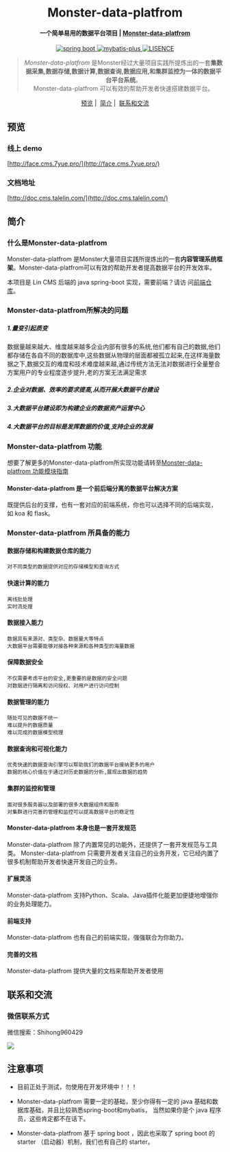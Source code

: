 <h1 align="center">
  Monster-data-platfrom
</h1>

<h4 align="center">一个简单易用的数据平台项目 | <a href="http://doc.cms.talelin.com/" target="_blank">Monster-data-platfrom</a></h4>

<p align="center">

  <a href="https://spring.io/" rel="nofollow">
  <img src="https://img.shields.io/badge/spring%20boot-2.2.2.RELEASE-green" alt="spring boot" data-canonical-src="https://img.shields.io/badge/spring%20boot-2.2.2.RELEASE-green" style="max-width:100%;">
  </a>
  
  <a href="https://pypi.org/project/Lin-CMS/" rel="nofollow">
  <img src="https://img.shields.io/badge/mybatis--plus-3.3.0-yellow" alt="mybatis-plus" data-canonical-src="https://img.shields.io/badge/mybatis--plus-3.3.0-yellow" style="max-width:100%;">
  </a>
  
  <a href="https://mybatis.plus/" rel="nofollow">
  <img src="https://img.shields.io/badge/license-MIT-lightgrey.svg" alt="LISENCE" data-canonical-src="https://img.shields.io/badge/license-MIT-lightgrey.svg" style="max-width:100%;">
  </a>
  
</p>

<blockquote align="center">
  <em>Monster-data-platfrom</em> 是Monster经过大量项目实践所提炼出的一套<strong>集数据采集,数据存储,数据计算,数据查询,数据应用,和集群监控为一体的数据平台平台系统</strong>。<br>
 Monster-data-platfrom 可以有效的帮助开发者快速搭建数据平台。
</blockquote>

<p align="center">
  <a href="##预览">预览</a>&nbsp;|&nbsp;
  <a href="##简介">简介</a>&nbsp;|&nbsp;
  <a href="##联系和交流">联系和交流</a>
</p>

## 预览

### 线上 demo

[http://face.cms.7yue.pro/](http://face.cms.7yue.pro/)

### 文档地址

[http://doc.cms.talelin.com/](http://doc.cms.talelin.com/)

## 简介

### 什么是Monster-data-platfrom

Monster-data-platfrom 是Monster大量项目实践所提炼出的一套**内容管理系统框
架**。Monster-data-platfrom可以有效的帮助开发者提高数据平台的开发效率。

本项目是 Lin CMS 后端的 java spring-boot 实现，需要前端？请访
问[前端仓库](https://github.com/TaleLin/lin-cms-vue)。

### Monster-data-platfrom所解决的问题
##### 1.量变引起质变
数据量越来越大、维度越来越多企业内部有很多的系统,他们都有自己的数据,他们都存储在各自不同的数据库中,这些数据从物理的层面都被孤立起来,在这样海量数据之下,数据交互的难度和技术难度越来越,通过传统方法无法对数据进行全量整合方案用户的专业程度逐步提升,老的方案无法满足需求
##### 2.企业对数据、效率的要求提高,从而开展大数据平台建设
##### 3.大数据平台建设即为构建企业的数据资产运营中心
##### 4.大数据平台的目标是发挥数据的价值,支持企业的发展

### Monster-data-platfrom 功能

想要了解更多的Monster-data-platfrom所实现功能请转至[Monster-data-platfrom 功能模块指南](https://github.com/shihong90/master-data-platfrom/blob/main/%E5%8A%9F%E8%83%BD%E6%A8%A1%E5%9D%97%E6%8C%87%E5%8D%97.md)

#### Monster-data-platfrom 是一个前后端分离的数据平台解决方案

既提供后台的支撑，也有一套对应的前端系统，你也可以选择不同的后端实现，
如 koa 和 flask。
### Monster-data-platfrom 所具备的能力
#### 数据存储和构建数据仓库的能力
	对不同类型的数据提供对应的存储模型和查询方式
#### 快速计算的能力
	离线批处理
	实时流处理
#### 数据接入能力
	数据具有来源对、类型杂、数据量大等特点
	大数据平台需要能够对接各种来源和各种类型的海量数据
#### 保障数据安全
	不仅需要考虑平台的安全,更重要的是数据的安全问题
	对数据进行隔离和访问授权、对用户进行访问控制
#### 数据管理的能力
	随处可见的数据不统一
	难以提升的数据质量
	难以完成的数据模型梳理
#### 数据查询和可视化能力
	优秀快速的数据查询引擎可以帮助我们的数据平台接纳更多的用户
	数据的核心价值在于通过对历史数据的分析,展现出数据的趋势 
#### 集群的监控和管理
	面对很多服务器以及部署的很多大数据组件和服务
	对集群进行完善的管理和监控可以提高数据平台的稳定性

#### Monster-data-platfrom 本身也是一套开发规范

Monster-data-platfrom 除了内置常见的功能外，还提供了一套开发规范与工具类。
Monster-data-platfrom 只需要开发者关注自己的业务开发，它已经内置了很多机制帮助开发者快速开发自己的业务。

#### 扩展灵活

Monster-data-platfrom 支持Python、Scala、Java插件化能更加便捷地增强你的业务处理能力。

#### 前端支持

Monster-data-platfrom 也有自己的前端实现，强强联合为你助力。

#### 完善的文档

Monster-data-platfrom 提供大量的文档来帮助开发者使用


## 联系和交流


### 微信联系方式

微信搜索：Shihong960429

<img class="QR-img" src="http://imglf6.nosdn0.126.net/img/YUdIR2E3ME5weEdlNThuRmI4TFh3UWhiNmladWVoaTlXUXpicEFPa1F6czFNYkdmcWRIbGRRPT0.jpg?imageView&thumbnail=500x0&quality=96&stripmeta=0&type=jpg">

## 注意事项

- 目前正处于测试，勿使用在开发环境中！！！

- Monster-data-platfrom 需要一定的基础，至少你得有一定的 java 基础和数据库基础，并且比较熟悉spring-boot和mybatis，
当然如果你是个 java 程序员，这些肯定都不在话下。


- Monster-data-platfrom 基于 spring boot ，因此也采取了 spring boot 的 starter （启动器）机制，我们也有自己的
starter。 



